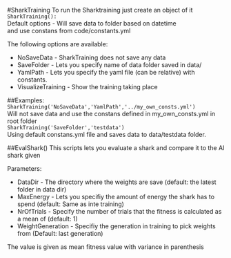 #SharkTraining
To run the Sharktraining just create an object of it  
`SharkTraining():`  
  Default options - Will save data to folder based on datetime  
                    and use constans from code/constants.yml  

The following options are available:  
* NoSaveData - SharkTraining does not save any data
* SaveFolder - Lets you specify name of data folder saved in data/
* YamlPath - Lets you specify the yaml file (can be relative) with constants.
* VisualizeTraining - Show the training taking place

##Examples:
`SharkTraining('NoSaveData','YamlPath','../my_own_consts.yml')`  
    Will not save data and use the constans defined in my_own_consts.yml in root folder  
`SharkTraining('SaveFolder','testdata')`  
    Using default constans.yml file and saves data to data/testdata folder.  

##EvalShark()
This scripts lets you evaluate a shark and compare it to the AI shark given  

Parameters:
* DataDir - The directory where the weights are save (default: the latest folder in data dir)
* MaxEnergy - Lets you specifiy the amount of energy the shark has to spend (default: Same as inte training)
* NrOfTrials - Specify the number of trials that the fitness is calculated as a mean of (default: 1)
* WeightGeneration - Specifiy the generation in training to pick weights from (Default: last generation)  

The value is given as mean fitness value with variance in parenthesis

